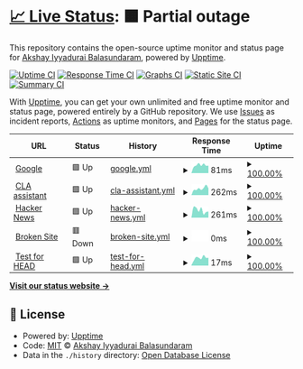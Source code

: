 # [📈 Live Status](https://ibakshay.github.io/test-uptime-2): <!--live status--> **🟧 Partial outage**

This repository contains the open-source uptime monitor and status page for [Akshay Iyyadurai Balasundaram](https://ibakshay.com/), powered by [Upptime](https://github.com/upptime/upptime).

[![Uptime CI](https://github.com/ibakshay/test-uptime-2/workflows/Uptime%20CI/badge.svg)](https://github.com/ibakshay/test-uptime-2/actions?query=workflow%3A%22Uptime+CI%22)
[![Response Time CI](https://github.com/ibakshay/test-uptime-2/workflows/Response%20Time%20CI/badge.svg)](https://github.com/ibakshay/test-uptime-2/actions?query=workflow%3A%22Response+Time+CI%22)
[![Graphs CI](https://github.com/ibakshay/test-uptime-2/workflows/Graphs%20CI/badge.svg)](https://github.com/ibakshay/test-uptime-2/actions?query=workflow%3A%22Graphs+CI%22)
[![Static Site CI](https://github.com/ibakshay/test-uptime-2/workflows/Static%20Site%20CI/badge.svg)](https://github.com/ibakshay/test-uptime-2/actions?query=workflow%3A%22Static+Site+CI%22)
[![Summary CI](https://github.com/ibakshay/test-uptime-2/workflows/Summary%20CI/badge.svg)](https://github.com/ibakshay/test-uptime-2/actions?query=workflow%3A%22Summary+CI%22)

With [Upptime](https://upptime.js.org), you can get your own unlimited and free uptime monitor and status page, powered entirely by a GitHub repository. We use [Issues](https://github.com/ibakshay/test-uptime-2/issues) as incident reports, [Actions](https://github.com/ibakshay/test-uptime-2/actions) as uptime monitors, and [Pages](https://ibakshay.github.io/test-uptime-2) for the status page.

<!--start: status pages-->
<!-- This summary is generated by Upptime (https://github.com/upptime/upptime) -->
<!-- Do not edit this manually, your changes will be overwritten -->
<!-- prettier-ignore -->
| URL | Status | History | Response Time | Uptime |
| --- | ------ | ------- | ------------- | ------ |
| <img alt="" src="https://favicons.githubusercontent.com/www.google.com" height="13"> [Google](https://www.google.com) | 🟩 Up | [google.yml](https://github.com/ibakshay/test-uptime-2/commits/HEAD/history/google.yml) | <details><summary><img alt="Response time graph" src="./graphs/google/response-time-week.png" height="20"> 81ms</summary><br><a href="https://ibakshay.github.io/test-uptime-2/history/google"><img alt="Response time 83" src="https://img.shields.io/endpoint?url=https%3A%2F%2Fraw.githubusercontent.com%2Fibakshay%2Ftest-uptime-2%2FHEAD%2Fapi%2Fgoogle%2Fresponse-time.json"></a><br><a href="https://ibakshay.github.io/test-uptime-2/history/google"><img alt="24-hour response time 53" src="https://img.shields.io/endpoint?url=https%3A%2F%2Fraw.githubusercontent.com%2Fibakshay%2Ftest-uptime-2%2FHEAD%2Fapi%2Fgoogle%2Fresponse-time-day.json"></a><br><a href="https://ibakshay.github.io/test-uptime-2/history/google"><img alt="7-day response time 81" src="https://img.shields.io/endpoint?url=https%3A%2F%2Fraw.githubusercontent.com%2Fibakshay%2Ftest-uptime-2%2FHEAD%2Fapi%2Fgoogle%2Fresponse-time-week.json"></a><br><a href="https://ibakshay.github.io/test-uptime-2/history/google"><img alt="30-day response time 71" src="https://img.shields.io/endpoint?url=https%3A%2F%2Fraw.githubusercontent.com%2Fibakshay%2Ftest-uptime-2%2FHEAD%2Fapi%2Fgoogle%2Fresponse-time-month.json"></a><br><a href="https://ibakshay.github.io/test-uptime-2/history/google"><img alt="1-year response time 85" src="https://img.shields.io/endpoint?url=https%3A%2F%2Fraw.githubusercontent.com%2Fibakshay%2Ftest-uptime-2%2FHEAD%2Fapi%2Fgoogle%2Fresponse-time-year.json"></a></details> | <details><summary><a href="https://ibakshay.github.io/test-uptime-2/history/google">100.00%</a></summary><a href="https://ibakshay.github.io/test-uptime-2/history/google"><img alt="All-time uptime 100.00%" src="https://img.shields.io/endpoint?url=https%3A%2F%2Fraw.githubusercontent.com%2Fibakshay%2Ftest-uptime-2%2FHEAD%2Fapi%2Fgoogle%2Fuptime.json"></a><br><a href="https://ibakshay.github.io/test-uptime-2/history/google"><img alt="24-hour uptime 100.00%" src="https://img.shields.io/endpoint?url=https%3A%2F%2Fraw.githubusercontent.com%2Fibakshay%2Ftest-uptime-2%2FHEAD%2Fapi%2Fgoogle%2Fuptime-day.json"></a><br><a href="https://ibakshay.github.io/test-uptime-2/history/google"><img alt="7-day uptime 100.00%" src="https://img.shields.io/endpoint?url=https%3A%2F%2Fraw.githubusercontent.com%2Fibakshay%2Ftest-uptime-2%2FHEAD%2Fapi%2Fgoogle%2Fuptime-week.json"></a><br><a href="https://ibakshay.github.io/test-uptime-2/history/google"><img alt="30-day uptime 100.00%" src="https://img.shields.io/endpoint?url=https%3A%2F%2Fraw.githubusercontent.com%2Fibakshay%2Ftest-uptime-2%2FHEAD%2Fapi%2Fgoogle%2Fuptime-month.json"></a><br><a href="https://ibakshay.github.io/test-uptime-2/history/google"><img alt="1-year uptime 100.00%" src="https://img.shields.io/endpoint?url=https%3A%2F%2Fraw.githubusercontent.com%2Fibakshay%2Ftest-uptime-2%2FHEAD%2Fapi%2Fgoogle%2Fuptime-year.json"></a></details>
| <img alt="" src="https://favicons.githubusercontent.com/cla-assistant.io" height="13"> [CLA assistant](https://cla-assistant.io) | 🟩 Up | [cla-assistant.yml](https://github.com/ibakshay/test-uptime-2/commits/HEAD/history/cla-assistant.yml) | <details><summary><img alt="Response time graph" src="./graphs/cla-assistant/response-time-week.png" height="20"> 262ms</summary><br><a href="https://ibakshay.github.io/test-uptime-2/history/cla-assistant"><img alt="Response time 259" src="https://img.shields.io/endpoint?url=https%3A%2F%2Fraw.githubusercontent.com%2Fibakshay%2Ftest-uptime-2%2FHEAD%2Fapi%2Fcla-assistant%2Fresponse-time.json"></a><br><a href="https://ibakshay.github.io/test-uptime-2/history/cla-assistant"><img alt="24-hour response time 225" src="https://img.shields.io/endpoint?url=https%3A%2F%2Fraw.githubusercontent.com%2Fibakshay%2Ftest-uptime-2%2FHEAD%2Fapi%2Fcla-assistant%2Fresponse-time-day.json"></a><br><a href="https://ibakshay.github.io/test-uptime-2/history/cla-assistant"><img alt="7-day response time 262" src="https://img.shields.io/endpoint?url=https%3A%2F%2Fraw.githubusercontent.com%2Fibakshay%2Ftest-uptime-2%2FHEAD%2Fapi%2Fcla-assistant%2Fresponse-time-week.json"></a><br><a href="https://ibakshay.github.io/test-uptime-2/history/cla-assistant"><img alt="30-day response time 233" src="https://img.shields.io/endpoint?url=https%3A%2F%2Fraw.githubusercontent.com%2Fibakshay%2Ftest-uptime-2%2FHEAD%2Fapi%2Fcla-assistant%2Fresponse-time-month.json"></a><br><a href="https://ibakshay.github.io/test-uptime-2/history/cla-assistant"><img alt="1-year response time 255" src="https://img.shields.io/endpoint?url=https%3A%2F%2Fraw.githubusercontent.com%2Fibakshay%2Ftest-uptime-2%2FHEAD%2Fapi%2Fcla-assistant%2Fresponse-time-year.json"></a></details> | <details><summary><a href="https://ibakshay.github.io/test-uptime-2/history/cla-assistant">100.00%</a></summary><a href="https://ibakshay.github.io/test-uptime-2/history/cla-assistant"><img alt="All-time uptime 100.00%" src="https://img.shields.io/endpoint?url=https%3A%2F%2Fraw.githubusercontent.com%2Fibakshay%2Ftest-uptime-2%2FHEAD%2Fapi%2Fcla-assistant%2Fuptime.json"></a><br><a href="https://ibakshay.github.io/test-uptime-2/history/cla-assistant"><img alt="24-hour uptime 100.00%" src="https://img.shields.io/endpoint?url=https%3A%2F%2Fraw.githubusercontent.com%2Fibakshay%2Ftest-uptime-2%2FHEAD%2Fapi%2Fcla-assistant%2Fuptime-day.json"></a><br><a href="https://ibakshay.github.io/test-uptime-2/history/cla-assistant"><img alt="7-day uptime 100.00%" src="https://img.shields.io/endpoint?url=https%3A%2F%2Fraw.githubusercontent.com%2Fibakshay%2Ftest-uptime-2%2FHEAD%2Fapi%2Fcla-assistant%2Fuptime-week.json"></a><br><a href="https://ibakshay.github.io/test-uptime-2/history/cla-assistant"><img alt="30-day uptime 100.00%" src="https://img.shields.io/endpoint?url=https%3A%2F%2Fraw.githubusercontent.com%2Fibakshay%2Ftest-uptime-2%2FHEAD%2Fapi%2Fcla-assistant%2Fuptime-month.json"></a><br><a href="https://ibakshay.github.io/test-uptime-2/history/cla-assistant"><img alt="1-year uptime 100.00%" src="https://img.shields.io/endpoint?url=https%3A%2F%2Fraw.githubusercontent.com%2Fibakshay%2Ftest-uptime-2%2FHEAD%2Fapi%2Fcla-assistant%2Fuptime-year.json"></a></details>
| <img alt="" src="https://favicons.githubusercontent.com/news.ycombinator.com" height="13"> [Hacker News](https://news.ycombinator.com) | 🟩 Up | [hacker-news.yml](https://github.com/ibakshay/test-uptime-2/commits/HEAD/history/hacker-news.yml) | <details><summary><img alt="Response time graph" src="./graphs/hacker-news/response-time-week.png" height="20"> 261ms</summary><br><a href="https://ibakshay.github.io/test-uptime-2/history/hacker-news"><img alt="Response time 346" src="https://img.shields.io/endpoint?url=https%3A%2F%2Fraw.githubusercontent.com%2Fibakshay%2Ftest-uptime-2%2FHEAD%2Fapi%2Fhacker-news%2Fresponse-time.json"></a><br><a href="https://ibakshay.github.io/test-uptime-2/history/hacker-news"><img alt="24-hour response time 400" src="https://img.shields.io/endpoint?url=https%3A%2F%2Fraw.githubusercontent.com%2Fibakshay%2Ftest-uptime-2%2FHEAD%2Fapi%2Fhacker-news%2Fresponse-time-day.json"></a><br><a href="https://ibakshay.github.io/test-uptime-2/history/hacker-news"><img alt="7-day response time 261" src="https://img.shields.io/endpoint?url=https%3A%2F%2Fraw.githubusercontent.com%2Fibakshay%2Ftest-uptime-2%2FHEAD%2Fapi%2Fhacker-news%2Fresponse-time-week.json"></a><br><a href="https://ibakshay.github.io/test-uptime-2/history/hacker-news"><img alt="30-day response time 300" src="https://img.shields.io/endpoint?url=https%3A%2F%2Fraw.githubusercontent.com%2Fibakshay%2Ftest-uptime-2%2FHEAD%2Fapi%2Fhacker-news%2Fresponse-time-month.json"></a><br><a href="https://ibakshay.github.io/test-uptime-2/history/hacker-news"><img alt="1-year response time 330" src="https://img.shields.io/endpoint?url=https%3A%2F%2Fraw.githubusercontent.com%2Fibakshay%2Ftest-uptime-2%2FHEAD%2Fapi%2Fhacker-news%2Fresponse-time-year.json"></a></details> | <details><summary><a href="https://ibakshay.github.io/test-uptime-2/history/hacker-news">100.00%</a></summary><a href="https://ibakshay.github.io/test-uptime-2/history/hacker-news"><img alt="All-time uptime 99.97%" src="https://img.shields.io/endpoint?url=https%3A%2F%2Fraw.githubusercontent.com%2Fibakshay%2Ftest-uptime-2%2FHEAD%2Fapi%2Fhacker-news%2Fuptime.json"></a><br><a href="https://ibakshay.github.io/test-uptime-2/history/hacker-news"><img alt="24-hour uptime 100.00%" src="https://img.shields.io/endpoint?url=https%3A%2F%2Fraw.githubusercontent.com%2Fibakshay%2Ftest-uptime-2%2FHEAD%2Fapi%2Fhacker-news%2Fuptime-day.json"></a><br><a href="https://ibakshay.github.io/test-uptime-2/history/hacker-news"><img alt="7-day uptime 100.00%" src="https://img.shields.io/endpoint?url=https%3A%2F%2Fraw.githubusercontent.com%2Fibakshay%2Ftest-uptime-2%2FHEAD%2Fapi%2Fhacker-news%2Fuptime-week.json"></a><br><a href="https://ibakshay.github.io/test-uptime-2/history/hacker-news"><img alt="30-day uptime 100.00%" src="https://img.shields.io/endpoint?url=https%3A%2F%2Fraw.githubusercontent.com%2Fibakshay%2Ftest-uptime-2%2FHEAD%2Fapi%2Fhacker-news%2Fuptime-month.json"></a><br><a href="https://ibakshay.github.io/test-uptime-2/history/hacker-news"><img alt="1-year uptime 99.99%" src="https://img.shields.io/endpoint?url=https%3A%2F%2Fraw.githubusercontent.com%2Fibakshay%2Ftest-uptime-2%2FHEAD%2Fapi%2Fhacker-news%2Fuptime-year.json"></a></details>
| <img alt="" src="https://favicons.githubusercontent.com/thissitedoesnotexist.com" height="13"> [Broken Site](https://thissitedoesnotexist.com) | 🟥 Down | [broken-site.yml](https://github.com/ibakshay/test-uptime-2/commits/HEAD/history/broken-site.yml) | <details><summary><img alt="Response time graph" src="./graphs/broken-site/response-time-week.png" height="20"> 0ms</summary><br><a href="https://ibakshay.github.io/test-uptime-2/history/broken-site"><img alt="Response time 0" src="https://img.shields.io/endpoint?url=https%3A%2F%2Fraw.githubusercontent.com%2Fibakshay%2Ftest-uptime-2%2FHEAD%2Fapi%2Fbroken-site%2Fresponse-time.json"></a><br><a href="https://ibakshay.github.io/test-uptime-2/history/broken-site"><img alt="24-hour response time 0" src="https://img.shields.io/endpoint?url=https%3A%2F%2Fraw.githubusercontent.com%2Fibakshay%2Ftest-uptime-2%2FHEAD%2Fapi%2Fbroken-site%2Fresponse-time-day.json"></a><br><a href="https://ibakshay.github.io/test-uptime-2/history/broken-site"><img alt="7-day response time 0" src="https://img.shields.io/endpoint?url=https%3A%2F%2Fraw.githubusercontent.com%2Fibakshay%2Ftest-uptime-2%2FHEAD%2Fapi%2Fbroken-site%2Fresponse-time-week.json"></a><br><a href="https://ibakshay.github.io/test-uptime-2/history/broken-site"><img alt="30-day response time 0" src="https://img.shields.io/endpoint?url=https%3A%2F%2Fraw.githubusercontent.com%2Fibakshay%2Ftest-uptime-2%2FHEAD%2Fapi%2Fbroken-site%2Fresponse-time-month.json"></a><br><a href="https://ibakshay.github.io/test-uptime-2/history/broken-site"><img alt="1-year response time 0" src="https://img.shields.io/endpoint?url=https%3A%2F%2Fraw.githubusercontent.com%2Fibakshay%2Ftest-uptime-2%2FHEAD%2Fapi%2Fbroken-site%2Fresponse-time-year.json"></a></details> | <details><summary><a href="https://ibakshay.github.io/test-uptime-2/history/broken-site">100.00%</a></summary><a href="https://ibakshay.github.io/test-uptime-2/history/broken-site"><img alt="All-time uptime 100.00%" src="https://img.shields.io/endpoint?url=https%3A%2F%2Fraw.githubusercontent.com%2Fibakshay%2Ftest-uptime-2%2FHEAD%2Fapi%2Fbroken-site%2Fuptime.json"></a><br><a href="https://ibakshay.github.io/test-uptime-2/history/broken-site"><img alt="24-hour uptime 100.00%" src="https://img.shields.io/endpoint?url=https%3A%2F%2Fraw.githubusercontent.com%2Fibakshay%2Ftest-uptime-2%2FHEAD%2Fapi%2Fbroken-site%2Fuptime-day.json"></a><br><a href="https://ibakshay.github.io/test-uptime-2/history/broken-site"><img alt="7-day uptime 100.00%" src="https://img.shields.io/endpoint?url=https%3A%2F%2Fraw.githubusercontent.com%2Fibakshay%2Ftest-uptime-2%2FHEAD%2Fapi%2Fbroken-site%2Fuptime-week.json"></a><br><a href="https://ibakshay.github.io/test-uptime-2/history/broken-site"><img alt="30-day uptime 100.00%" src="https://img.shields.io/endpoint?url=https%3A%2F%2Fraw.githubusercontent.com%2Fibakshay%2Ftest-uptime-2%2FHEAD%2Fapi%2Fbroken-site%2Fuptime-month.json"></a><br><a href="https://ibakshay.github.io/test-uptime-2/history/broken-site"><img alt="1-year uptime 100.00%" src="https://img.shields.io/endpoint?url=https%3A%2F%2Fraw.githubusercontent.com%2Fibakshay%2Ftest-uptime-2%2FHEAD%2Fapi%2Fbroken-site%2Fuptime-year.json"></a></details>
| <img alt="" src="https://favicons.githubusercontent.com/www.google.com" height="13"> [Test for HEAD](https://www.google.com) | 🟩 Up | [test-for-head.yml](https://github.com/ibakshay/test-uptime-2/commits/HEAD/history/test-for-head.yml) | <details><summary><img alt="Response time graph" src="./graphs/test-for-head/response-time-week.png" height="20"> 17ms</summary><br><a href="https://ibakshay.github.io/test-uptime-2/history/test-for-head"><img alt="Response time 24" src="https://img.shields.io/endpoint?url=https%3A%2F%2Fraw.githubusercontent.com%2Fibakshay%2Ftest-uptime-2%2FHEAD%2Fapi%2Ftest-for-head%2Fresponse-time.json"></a><br><a href="https://ibakshay.github.io/test-uptime-2/history/test-for-head"><img alt="24-hour response time 10" src="https://img.shields.io/endpoint?url=https%3A%2F%2Fraw.githubusercontent.com%2Fibakshay%2Ftest-uptime-2%2FHEAD%2Fapi%2Ftest-for-head%2Fresponse-time-day.json"></a><br><a href="https://ibakshay.github.io/test-uptime-2/history/test-for-head"><img alt="7-day response time 17" src="https://img.shields.io/endpoint?url=https%3A%2F%2Fraw.githubusercontent.com%2Fibakshay%2Ftest-uptime-2%2FHEAD%2Fapi%2Ftest-for-head%2Fresponse-time-week.json"></a><br><a href="https://ibakshay.github.io/test-uptime-2/history/test-for-head"><img alt="30-day response time 14" src="https://img.shields.io/endpoint?url=https%3A%2F%2Fraw.githubusercontent.com%2Fibakshay%2Ftest-uptime-2%2FHEAD%2Fapi%2Ftest-for-head%2Fresponse-time-month.json"></a><br><a href="https://ibakshay.github.io/test-uptime-2/history/test-for-head"><img alt="1-year response time 26" src="https://img.shields.io/endpoint?url=https%3A%2F%2Fraw.githubusercontent.com%2Fibakshay%2Ftest-uptime-2%2FHEAD%2Fapi%2Ftest-for-head%2Fresponse-time-year.json"></a></details> | <details><summary><a href="https://ibakshay.github.io/test-uptime-2/history/test-for-head">100.00%</a></summary><a href="https://ibakshay.github.io/test-uptime-2/history/test-for-head"><img alt="All-time uptime 100.00%" src="https://img.shields.io/endpoint?url=https%3A%2F%2Fraw.githubusercontent.com%2Fibakshay%2Ftest-uptime-2%2FHEAD%2Fapi%2Ftest-for-head%2Fuptime.json"></a><br><a href="https://ibakshay.github.io/test-uptime-2/history/test-for-head"><img alt="24-hour uptime 100.00%" src="https://img.shields.io/endpoint?url=https%3A%2F%2Fraw.githubusercontent.com%2Fibakshay%2Ftest-uptime-2%2FHEAD%2Fapi%2Ftest-for-head%2Fuptime-day.json"></a><br><a href="https://ibakshay.github.io/test-uptime-2/history/test-for-head"><img alt="7-day uptime 100.00%" src="https://img.shields.io/endpoint?url=https%3A%2F%2Fraw.githubusercontent.com%2Fibakshay%2Ftest-uptime-2%2FHEAD%2Fapi%2Ftest-for-head%2Fuptime-week.json"></a><br><a href="https://ibakshay.github.io/test-uptime-2/history/test-for-head"><img alt="30-day uptime 100.00%" src="https://img.shields.io/endpoint?url=https%3A%2F%2Fraw.githubusercontent.com%2Fibakshay%2Ftest-uptime-2%2FHEAD%2Fapi%2Ftest-for-head%2Fuptime-month.json"></a><br><a href="https://ibakshay.github.io/test-uptime-2/history/test-for-head"><img alt="1-year uptime 100.00%" src="https://img.shields.io/endpoint?url=https%3A%2F%2Fraw.githubusercontent.com%2Fibakshay%2Ftest-uptime-2%2FHEAD%2Fapi%2Ftest-for-head%2Fuptime-year.json"></a></details>

<!--end: status pages-->

[**Visit our status website →**](https://ibakshay.github.io/test-uptime-2)

## 📄 License

- Powered by: [Upptime](https://github.com/upptime/upptime)
- Code: [MIT](./LICENSE) © [Akshay Iyyadurai Balasundaram](https://ibakshay.com/)
- Data in the `./history` directory: [Open Database License](https://opendatacommons.org/licenses/odbl/1-0/)
